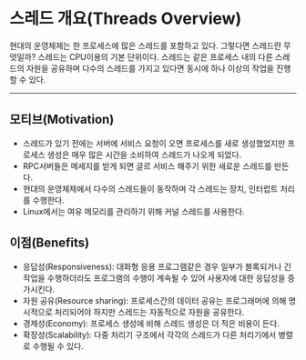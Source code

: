 # 스레드 개요(Threads Overview)
현대의 운영체제는 한 프로세스에 많은 스레드를 포함하고 있다. 그렇다면 스레드란 무엇일까? 스레드는 CPU이용의 기본 단위이다. 스레드는 같은 프로세스 내의 다른 스레드의 자원을 공유하며 다수의 스레드를 가지고 있다면 동시에 하나 이상의 작업을 진행할 수 있다.
***

## 모티브(Motivation)
* 스레드가 있기 전에는 서버에 서비스 요청이 오면 프로세스를 새로 생성했었지만 프로세스 생성은 매우 많은 시간을 소비하여 스레드가 나오게 되었다.
* RPC서버들은 메세지를 받게 되면 글르 서비스 해주기 위한 새로운 스레드를 만든다.
* 현대의 운영체제에서 다수의 스레드들이 동작하며 각 스레드는 장치, 인터럽트 처리를 수행한다.
* Linux에서는 여유 메모리를 관리하기 위해 커널 스레드를 사용한다.

## 이점(Benefits)
* 응답성(Responsiveness): 대화형 응용 프로그램같은 경우 일부가 블록되거나 긴 작업을 수행하더라도 프로그램의 수행이 계속될 수 있어 사용자에 대한 응답성을 증가시킨다.
* 자원 공유(Resource sharing): 프로세스간의 데이터 공유는 프로그래머에 의해 명시적으로 처리되어야 하지만 스레드는 자동적으로 자원을 공유한다.
* 경제성(Economy): 프로세스 생성에 비해 스레드 생성은 더 적은 비용이 든다.
* 확장성(Scalability): 다중 처리기 구조에서 각각의 스레드가 다른 처리기에서 병렬로 수행될 수 있다.
